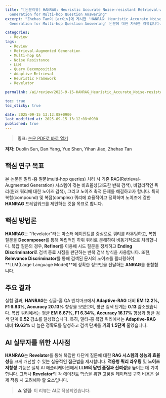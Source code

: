 ```yaml
---
title: "[논문리뷰] HANRAG: Heuristic Accurate Noise-resistant Retrieval-Augmented
  Generation for Multi-hop Question Answering"
excerpt: "Zhehao Tan이 [arXiv]에 게시한 'HANRAG: Heuristic Accurate Noise-resistant Retrieval-Augmented
  Generation for Multi-hop Question Answering' 논문에 대한 자세한 리뷰입니다."

categories:
  - Review
tags:
  - Review
  - Retrieval-Augmented Generation
  - Multi-hop QA
  - Noise Resistance
  - LLM
  - Query Decomposition
  - Adaptive Retrieval
  - Heuristic Framework
  - Revelator

permalink: /ai/review/2025-9-15-HANRAG_Heuristic_Accurate_Noise-resistant_Retrieval-Augmented_Generation_for_Multi-hop_Question_Answering/

toc: true
toc_sticky: true

date: 2025-09-15 13:12:08+0900
last_modified_at: 2025-09-15 13:12:08+0900
published: true
---
```

> **링크:** [논문 PDF로 바로 열기](https://arxiv.org/abs/2509.09713)

**저자:** Duolin Sun, Dan Yang, Yue Shen, Yihan Jiao, Zhehao Tan



## 핵심 연구 목표
본 논문은 멀티-홉 질문(multi-hop queries) 처리 시 기존 RAG(Retrieval-Augmented Generation) 시스템이 겪는 비효율성(과도한 반복 검색), 비합리적인 쿼리(원래 쿼리에 대한 노이즈 검색), 그리고 노이즈 축적 문제를 해결하고자 합니다. 특히 복합(compound) 및 복잡(complex) 쿼리에 효율적이고 정확하며 노이즈에 강한 **HANRAG** 프레임워크를 제안하는 것을 목표로 합니다.

## 핵심 방법론
**HANRAG**는 "Revelator"라는 마스터 에이전트를 중심으로 쿼리를 라우팅하고, 복합 질문을 **Decomposer**를 통해 독립적인 하위 쿼리로 분해하여 비동기적으로 처리합니다. 복잡 질문의 경우, **Refiner**를 이용해 시드 질문을 정제하고 **Ending Discriminator**로 검색 종료 시점을 판단하는 반복 검색 방식을 사용합니다. 또한, **Relevance Discriminator**를 통해 검색된 문서의 노이즈를 필터링하여 **LLM(Large Language Model)**에 정확한 정보만을 전달하는 **ANRAG**를 통합합니다.

## 주요 결과
실험 결과, **HANRAG**는 싱글-홉 QA 벤치마크에서 **Adaptive-RAG** 대비 **EM 12.2%, F1 6.83%, Accuracy 20.13%** 향상을 보였으며, 평균 검색 단계는 **0.13** 감소했습니다. 복잡 쿼리에서는 평균 **EM 6.67%, F1 6.34%, Accuracy 16.17%** 향상과 평균 검색 단계 **0.52** 감소를 달성했습니다. 특히, 멀티-홉 복합 쿼리에서는 **Adaptive-RAG** 대비 **19.63%** 더 높은 정확도를 달성하고 검색 단계를 **거의 1.5단계** 줄였습니다.

## AI 실무자를 위한 시사점
**HANRAG**는 **Revelator**를 통해 복잡한 다단계 질문에 대한 **RAG 시스템의 성능과 효율성**을 크게 개선할 수 있는 실용적인 접근법을 제시합니다. **적응형 쿼리 라우팅** 및 **노이즈 저항성** 기능은 실제 AI 애플리케이션에서 **LLM의 답변 품질과 신뢰성**을 높이는 데 기여합니다. 그러나 **Revelator**의 각 에이전트 학습을 위한 고품질 데이터셋 구축 비용은 실제 적용 시 고려해야 할 요소입니다.

> ⚠️ **알림:** 이 리뷰는 AI로 작성되었습니다.